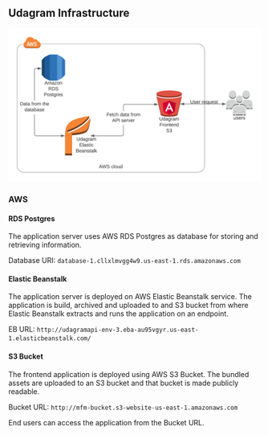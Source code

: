 ## Udagram Infrastructure

![Architecture](architecture.png)

### AWS
#### RDS Postgres
The application server uses AWS RDS Postgres as database for storing and retrieving information.

Database URI: `database-1.cllxlmvgg4w9.us-east-1.rds.amazonaws.com`

#### Elastic Beanstalk
The application server is deployed on AWS Elastic Beanstalk service. The application is build, archived and uploaded
to and S3 bucket from where Elastic Beanstalk extracts and runs the application on an endpoint.

EB URL: `http://udagramapi-env-3.eba-au95vgyr.us-east-1.elasticbeanstalk.com/`

#### S3 Bucket
The frontend application is deployed using AWS S3 Bucket. The bundled assets are uploaded to an S3 bucket and that
bucket is made publicly readable.

Bucket URL: `http://mfm-bucket.s3-website-us-east-1.amazonaws.com`

End users can access the application from the Bucket URL.
